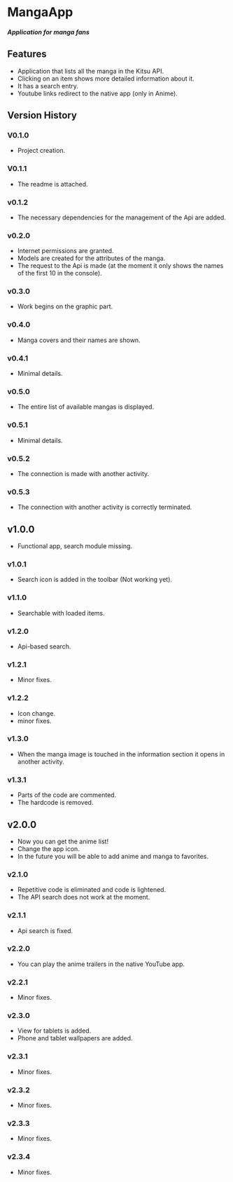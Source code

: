 # MangaApp
##### Application for manga fans

## Features

- Application that lists all the manga in the Kitsu API.
- Clicking on an item shows more detailed information about it.
- It has a search entry.
- Youtube links redirect to the native app (only in Anime).

## Version History

### V0.1.0
- Project creation.

### V0.1.1
- The readme is attached.

### v0.1.2
- The necessary dependencies for the management of the Api are added.

### v0.2.0
- Internet permissions are granted.
- Models are created for the attributes of the manga.
- The request to the Api is made (at the moment it only shows the names of the first 10 in the console).

### v0.3.0
- Work begins on the graphic part.

### v0.4.0
- Manga covers and their names are shown.

### v0.4.1
- Minimal details.

### v0.5.0
- The entire list of available mangas is displayed.

### v0.5.1
- Minimal details.

### v0.5.2
- The connection is made with another activity.

### v0.5.3
- The connection with another activity is correctly terminated.

## v1.0.0
- Functional app, search module missing.

### v1.0.1
- Search icon is added in the toolbar (Not working yet).

### v1.1.0
- Searchable with loaded items.

### v1.2.0
- Api-based search.

### v1.2.1
- Minor fixes.

### v1.2.2
- Icon change.
- minor fixes.

### v1.3.0
- When the manga image is touched in the information section it opens in another activity.

### v1.3.1
- Parts of the code are commented.
- The hardcode is removed.

## v2.0.0
- Now you can get the anime list!
- Change the app icon.
- In the future you will be able to add anime and manga to favorites.

### v2.1.0
- Repetitive code is eliminated and code is lightened.
- The API search does not work at the moment.

### v2.1.1
- Api search is fixed.

### v2.2.0
- You can play the anime trailers in the native YouTube app.

### v2.2.1
- Minor fixes.

### v2.3.0
- View for tablets is added.
- Phone and tablet wallpapers are added.

### v2.3.1
- Minor fixes.

### v2.3.2
- Minor fixes.

### v2.3.3
- Minor fixes.

### v2.3.4
- Minor fixes.